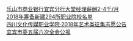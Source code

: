   
[乐山市商业银行宜宾分行大堂经理薪酬2-4千/月](http://www.dianyue.me/archives/062/4sjtipdvpv9kjsvk/)  
[2018年筹备新建294所职业院校名单](http://www.dianyue.me/archives/434/3r6fip0jy7fkgiuy/)  
[四川文化传媒职业学院·2018年艺术类征集志愿公告](http://www.dianyue.me/archives/574/c2p9r3fa4qfnp7au/)  
[宜宾市委五届六次全会公报](http://www.dianyue.me/archives/174/rvo8en0z8rh1kmj0/)
